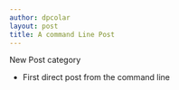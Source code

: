 ```yaml
---
author: dpcolar
layout: post
title: A command Line Post
---
```


New Post category
* First direct post from the command line

